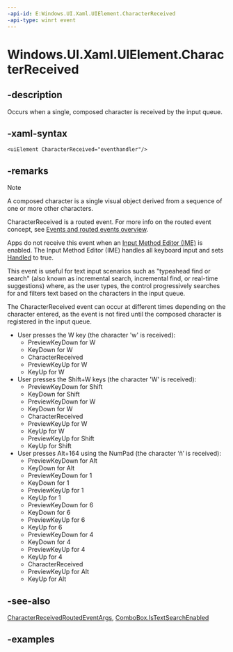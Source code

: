 ```yaml
---
-api-id: E:Windows.UI.Xaml.UIElement.CharacterReceived
-api-type: winrt event
---
```


<!-- Event syntax.
public event TypedEventHandler CharacterReceived<UIElement, CharacterReceivedRoutedEventArgs>
-->

# Windows.UI.Xaml.UIElement.CharacterReceived

## -description

Occurs when a single, composed character is received by the input queue.

## -xaml-syntax

```xaml
<uiElement CharacterReceived="eventhandler"/>
```

## -remarks

> [!NOTE]
> A composed character is a single visual object derived from a sequence of one or more other characters.

CharacterReceived is a routed event. For more info on the routed event concept, see [Events and routed events overview](https://msdn.microsoft.com/library/34c219e8-3efb-45bc-8bbd-6fd937698832).

Apps do not receive this event when an [Input Method Editor (IME)](https://msdn.microsoft.com/library/windows/apps/5fcc73e6-f499-47e6-8e81-0014ca4d241c) is enabled. The Input Method Editor (IME) handles all keyboard input and sets [Handled](../windows.ui.xaml.input/characterreceivedroutedeventargs_handled.md) to true.

This event is useful for text input scenarios such as "typeahead find or search" (also known as incremental search, incremental find, or real-time suggestions) where, as the user types, the control progressively searches for and filters text based on the characters in the input queue.

The CharacterReceived event can occur at different times depending on the character entered, as the event is not fired until the composed character is registered in the input queue.

- User presses the W key (the character 'w' is received):
  - PreviewKeyDown for W
  - KeyDown for W
  - CharacterReceived
  - PreviewKeyUp for W
  - KeyUp for W
- User presses the Shift+W keys (the character 'W' is received):
  - PreviewKeyDown for Shift
  - KeyDown for Shift
  - PreviewKeyDown for W
  - KeyDown for W
  - CharacterReceived
  - PreviewKeyUp for W
  - KeyUp for W
  - PreviewKeyUp for Shift
  - KeyUp for Shift
- User presses Alt+164 using the NumPad (the character ‘ñ’ is received):
  - PreviewKeyDown for Alt
  - KeyDown for Alt
  - PreviewKeyDown for 1
  - KeyDown for 1
  - PreviewKeyUp for 1
  - KeyUp for 1
  - PreviewKeyDown for 6
  - KeyDown for 6
  - PreviewKeyUp for 6
  - KeyUp for 6
  - PreviewKeyDown for 4
  - KeyDown for 4
  - PreviewKeyUp for 4
  - KeyUp for 4
  - CharacterReceived
  - PreviewKeyUp for Alt
  - KeyUp for Alt

## -see-also

[CharacterReceivedRoutedEventArgs](../windows.ui.xaml.input/characterreceivedroutedeventargs.md), [ComboBox.IsTextSearchEnabled](../windows.ui.xaml.controls/combobox_istextsearchenabled.md)

## -examples
